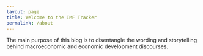 ```yaml
---
layout: page
title: Welcome to the IMF Tracker
permalink: /about
---
```


The main purpose of this blog is to disentangle the wording and storytelling behind macroeconomic and economic development discourses.
